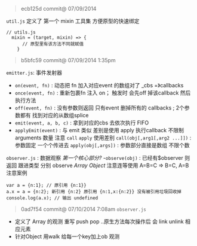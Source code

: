 
>ecb125d commit@ 07/09/2014

`util.js` 定义了 第一个 mixin 工具集 方便原型的快速绑定

```
// utils.js
  mixin = (target, mixin) => {
      // 原型里有该方法不同就赋值
    }
```

> b5bfc59 commit@ 07/09/2014 1:35pm

`emitter.js`: 事件发射器
  - `on(event, fn)` : 动态把 fn 加入对应event 的数组对了 _cbs =》callbacks
  - `once(event, fn)` : 重新包裹fn 注入 on； 触发时 会先off 掉该callback 然后 执行方法
  - `off(event, fn)` : 没有参数则返回 只有event 删掉所有的 callbacks ; 2个参数都有 找到对应的从数组splice
  - `emit(event, a, b, c)` : 拿到对应的cbs 去依次执行 FIFO
  - `applyEmit(event)` : 与 emit 类似 差别是使用 apply 执行callback 不限制 arguments 数量
  注意 `call` `apply` 使用差别
  `call(obj[,arg1[,arg2 ...]])` : 参数固定 一个个传进去
  `apply(obj[,args])` : 参数部分直接是数组 不限个数

`observer.js` : 数据观察 *第一个核心部分?*
  -`observe(obj)` : 已经有$observer 则返回 跟进类型 分别 observe *Array* *Object*
注意连等使用 A=B=C => B=C, A=B 
注意案例
```
var a = {n:1}; // 原引用 {n:1}}
a.x = a = {n:2}; 新引用 {n:2} 原引用 {n:1,x:{n:2}} 没有被引用垃圾回收掉
console.log(a.x); // 输出 undefined
```

> 0ad7f54 commit@ 07/10/2014 7:08am
`observer.js` 
  - 定义了 Array 的观测 重写 push pop ..原生方法每次操作后 会 link unlink 相应元素
  - 针对Object 用walk 给每一个key加上ob 观测
  





